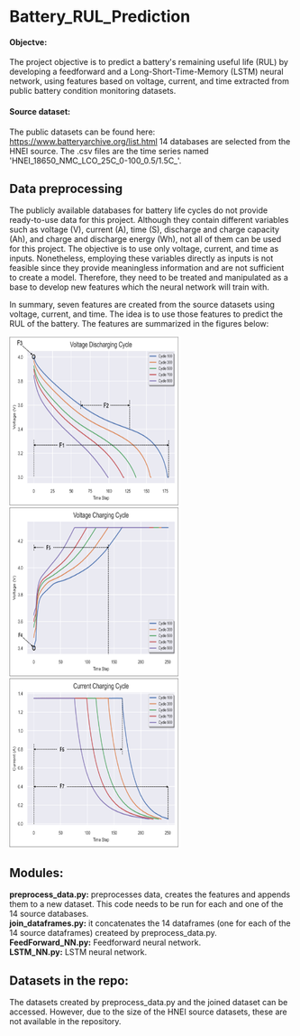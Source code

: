 # Battery_RUL_Prediction
#### Objectve: 
The project objective is to predict a battery's remaining useful life (RUL) by developing a feedforward and a Long-Short-Time-Memory (LSTM) neural network, using features based on voltage, current, and time extracted from public battery condition monitoring datasets.

#### Source dataset:
The public datasets can be found here: https://www.batteryarchive.org/list.html
14 databases are selected from the HNEI source. The .csv files are the time series named 'HNEI_18650_NMC_LCO_25C_0-100_0.5/1.5C_'.

## Data preprocessing
The publicly available databases for battery life cycles do not provide ready-to-use data for this project. Although they contain different variables such as voltage (V), current (A), time (S), discharge and charge capacity (Ah), and charge and discharge energy (Wh), not all of them can be used for this project. The objective is to use only voltage, current, and time as inputs. Nonetheless, employing these variables directly as inputs is not feasible since they provide meaningless information and are not sufficient to create a model. Therefore, they need to be treated and manipulated as a base to develop new features which the neural network will train with. 

In summary, seven features are created from the source datasets using voltage, current, and time. The idea is to use those features to predict the RUL of the battery. The features are summarized in the figures below:

<img src="https://github.com/ignavinuales/Battery_RUL_Prediction/blob/main/Voltage%20Discharging%20Cycle.png"  width="300" height="300"> <img src="https://github.com/ignavinuales/Battery_RUL_Prediction/blob/main/Voltage%20Charging%20Cycle.png"  width="300" height="300"> <img src="https://github.com/ignavinuales/Battery_RUL_Prediction/blob/main/Current%20Charging%20Cycle.png"  width="300" height="300"> 
## Modules:
**preprocess_data.py:** preprocesses data, creates the features and appends them to a new dataset. This code needs to be run for each and one of the 14 source databases.\
**join_dataframes.py:** it concatenates the 14 dataframes (one for each of the 14 source dataframes) createed by preprocess_data.py.\
**FeedForward_NN.py:** Feedforward neural network.\
**LSTM_NN.py:** LSTM neural network.

## Datasets in the repo:
The datasets created by preprocess_data.py and the joined dataset can be accessed. However, due to the size of the HNEI source datasets, these are not available in the repository. 
